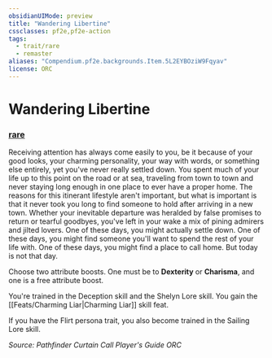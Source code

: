 ```yaml
---
obsidianUIMode: preview
title: "Wandering Libertine"
cssclasses: pf2e,pf2e-action
tags:
  - trait/rare
  - remaster
aliases: "Compendium.pf2e.backgrounds.Item.5L2EYBOziW9Fqyav"
license: ORC
---
```

# Wandering Libertine

### [rare](rare "Rare Rarity Trait")






Receiving attention has always come easily to you, be it because of your good looks, your charming personality, your way with words, or something else entirely, yet you've never really settled down. You spent much of your life up to this point on the road or at sea, traveling from town to town and never staying long enough in one place to ever have a proper home. The reasons for this itinerant lifestyle aren't important, but what is important is that it never took you long to find someone to hold after arriving in a new town. Whether your inevitable departure was heralded by false promises to return or tearful goodbyes, you've left in your wake a mix of pining admirers and jilted lovers. One of these days, you might actually settle down. One of these days, you might find someone you'll want to spend the rest of your life with. One of these days, you might find a place to call home. But today is not that day.

Choose two attribute boosts. One must be to **Dexterity** or **Charisma**, and one is a free attribute boost.

You're trained in the Deception skill and the Shelyn Lore skill. You gain the [[Feats/Charming Liar|Charming Liar]] skill feat.

If you have the Flirt persona trait, you also become trained in the Sailing Lore skill.

*Source: Pathfinder Curtain Call Player's Guide*
*ORC*